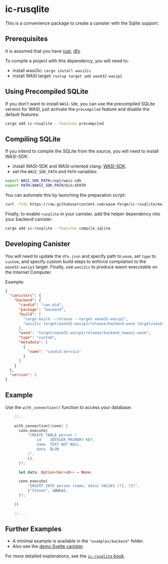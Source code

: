 # ic-rusqlite
This is a convenience package to create a canister with the Sqlite support. 


## Prerequisites

It is assumed that you have [rust](https://doc.rust-lang.org/book/ch01-01-installation.html), [dfx](https://internetcomputer.org/docs/current/developer-docs/setup/install/).

To compile a project with this dependency, you will need to:
- install wasi2ic: `cargo install wasi2ic`
- install WASI target: `rustup target add wasm32-wasip1`


## Using Precompiled SQLite

If you don't want to install `WASI-SDK`, you can use the precompiled SQLite version for WASI, just activate the `precompiled` feature and disable the default features:
```sh
cargo add ic-rusqlite --features precompiled
```

## Compiling SQLite

If you intend to compile the SQLite from the source, you will need to install WASI-SDK:

- install WASI-SDK and WASI-oriented clang: [WASI-SDK](https://github.com/WebAssembly/wasi-sdk/releases/). 
- set the `WASI_SDK_PATH` and `PATH` variables:
```bash
export WASI_SDK_PATH=/opt/wasi-sdk
export PATH=$WASI_SDK_PATH/bin:$PATH
```

You can automate this by launching the preparation script:
```sh
curl -fsSL https://raw.githubusercontent.com/wasm-forge/ic-rusqlite/main/prepare.sh | sh
```

Finally, to enable `rusqlite` in your canister, add the helper dependency into your backend canister:
```bash
cargo add ic-rusqlite --features compile_sqlite
```

## Developing Canister

You will need to update the `dfx.json` and specify path to `wasm`, set `type` to `custom`, and 
specify custom build steps to enforce compilation to the `wasm32-wasip1` target. 
Finally, use `wasi2ic` to produce wasm executable on the Internet Computer.

Example:
```json
{
  "canisters": {
    "backend": {
      "candid": "can.did",
      "package": "backend",
      "build": [
        "cargo build --release --target wasm32-wasip1",
        "wasi2ic target/wasm32-wasip1/release/backend.wasm target/wasm32-wasip1/release/backend_nowasi.wasm"
      ],
      "wasm": "target/wasm32-wasip1/release/backend_nowasi.wasm",
      "type": "custom",
      "metadata": [
        {
          "name": "candid:service"
        }
      ]
    }
  },
  "version": 1
}
```

## Example

Use the `with_connection()` function to access your database:

```rust
    //...
    
    with_connection(|conn| {
      conn.execute(
          "CREATE TABLE person (
              id    INTEGER PRIMARY KEY,
              name  TEXT NOT NULL,
              data  BLOB
          )",
          (),
      )?;

      let data: Option<Vec<u8>> = None;

      conn.execute(
          "INSERT INTO person (name, data) VALUES (?1, ?2)",
          ("Steven", &data),
      )?;

    })

    //...
```

## Further Examples

* A minimal example is available in the `"examples/backend"` folder.
* Also see the [demo Svelte canister](https://github.com/wasm-forge/ic-sqlite-svelte-demo).

For more detailed explanations, see the [`ic-rusqlite` book](https://wasm-forge.github.io/ic-rusqlite/).
